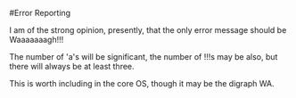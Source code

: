 #Error Reporting

I am of the strong opinion, presently, that the only error message should be Waaaaaaagh!!!

The number of 'a's will be significant, the number of !!!s may be also, but there will always be at least three. 

This is worth including in the core OS, though it may be the digraph WA. 